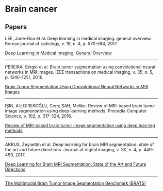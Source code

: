 # Brain cancer

## Papers

LEE, June-Goo et al. Deep learning in medical imaging: general overview. Korean journal of radiology, v. 18, n. 4, p. 570-584, 2017.

[Deep Learning in Medical Imaging: General Overview](papers/kjr-18-570.pdf)

---

PEREIRA, Sérgio et al. Brain tumor segmentation using convolutional neural networks in MRI images. IEEE transactions on medical imaging, v. 35, n. 5, p. 1240-1251, 2016.

[Brain Tumor Segmentation Using Convolutional
Neural Networks in MRI Images]( papers/07426413.pdf)

---

IŞIN, Ali; DIREKOĞLU, Cem; ŞAH, Melike. Review of MRI-based brain tumor image segmentation using deep learning methods. Procedia Computer Science, v. 102, p. 317-324, 2016.

[Review of MRI-based brain tumor image segmentation using deep learning methods](papers/1-s2.0-S187705091632587X-main.pdf)

---

AKKUS, Zeynettin et al. Deep learning for brain MRI segmentation: state of the art and future directions. Journal of digital imaging, v. 30, n. 4, p. 449-459, 2017.

[Deep Learning for Brain MRI Segmentation: State of the Art
and Future Directions](papers/Akkus2017_Article_DeepLearningForBrainMRISegment.pdf)

---

[The Multimodal Brain Tumor Image
Segmentation Benchmark (BRATS)](papers/06975210.pdf)